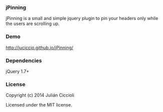 ### jPinning
jPinning is a small and simple jquery plugin to pin your headers only while the users are scrolling up.

### Demo
http://juciccio.github.io/jPinning/

### Dependencies
jQuery 1.7+

### License
Copyright (c) 2014 Julián Ciccioli

Licensed under the MIT license.
